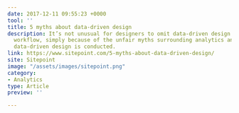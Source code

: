 ```yaml
---
date: 2017-12-11 09:55:23 +0000
tool: ''
title: 5 myths about data-driven design
description: It’s not unusual for designers to omit data-driven design from their
  workflow, simply because of the unfair myths surrounding analytics and the way that
  data-driven design is conducted.
link: https://www.sitepoint.com/5-myths-about-data-driven-design/
site: Sitepoint
image: "/assets/images/sitepoint.png"
category:
- Analytics
type: Article
preview: ''

---
```

